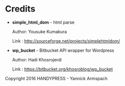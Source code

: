 # Credits

- **simple_html_dom** - html parse

  Author: Yousuke Kumakura

  Link : http://sourceforge.net/projects/simplehtmldom/

- **wp_bucket** - Bitbucket API wrapper for Wordpress

  Author: Hadi Khosrojerdi

  Link : https://bitbucket.org/khosroblog/wp_bucket

Copyright 2016 HANDYPRESS - Yannick Armspach
